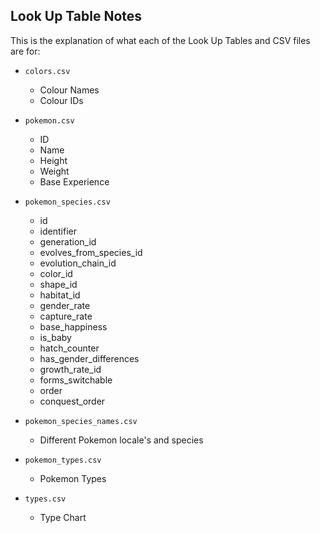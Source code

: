 Look Up Table Notes
-------------------
This is the explanation of what each of the Look Up Tables and CSV files are for:

* `colors.csv`
  - Colour Names
  - Colour IDs

* `pokemon.csv`
  - ID
  - Name
  - Height
  - Weight
  - Base Experience

* `pokemon_species.csv`
  - id
  - identifier
  - generation_id
  - evolves_from_species_id
  - evolution_chain_id
  - color_id
  - shape_id
  - habitat_id
  - gender_rate
  - capture_rate
  - base_happiness
  - is_baby
  - hatch_counter
  - has_gender_differences
  - growth_rate_id
  - forms_switchable
  - order
  - conquest_order

* `pokemon_species_names.csv`
  - Different Pokemon locale's and species

* `pokemon_types.csv`
  - Pokemon Types

* `types.csv`
  - Type Chart
